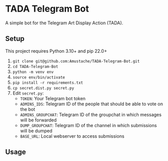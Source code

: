 # TADA Telegram Bot
 A simple bot for the Telegram Art Display Action (TADA). 
 
## Setup
This project requires Python 3.10+ and pip 22.0+
1. `git clone git@github.com:Amustache/TADA-Telegram-Bot.git`
2. `cd TADA-Telegram-Bot`
3. `python -m venv env`
4. `source env/bin/activate`
5. `pip install -r requirements.txt`
6. `cp secret.dist.py secret.py`
7. Edit `secret.py`:
   * `TOKEN`: Your Telegram bot token
   * `ADMINS_IDS`: Telegram ID of the people that should be able to vote on the bot
   * `ADMINS_GROUPCHAT`: Telegram ID of the groupchat in which messages will be forwarded 
   * `DUMP_GROUPCHAT`: Telegram ID of the channel in which submissions will be dumped
   * `BASE_URL`: Local webserver to access submissions

## Usage
